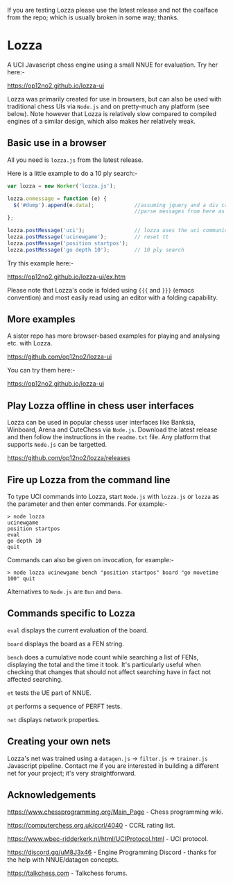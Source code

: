 If you are testing Lozza please use the latest release and not the coalface from the repo; which is usually broken in some way; thanks.

# Lozza

A UCI Javascript chess engine using a small NNUE for evaluation. Try her here:-

https://op12no2.github.io/lozza-ui

Lozza was primarily created for use in browsers, but can also be used with traditional chess UIs via ```Node.js``` and on pretty-much any platform (see below). Note however that Lozza is relatively slow compared to compiled engines of a similar design, which also makes her relatively weak. 

## Basic use in a browser

All you need is ```lozza.js``` from the latest release.  

Here is a little example to do a 10 ply search:-

```Javascript
var lozza = new Worker('lozza.js');

lozza.onmessage = function (e) {
  $('#dump').append(e.data);             //assuming jquery and a div called #dump
                                         //parse messages from here as required
};

lozza.postMessage('uci');                // lozza uses the uci communication protocol
lozza.postMessage('ucinewgame');         // reset tt
lozza.postMessage('position startpos');
lozza.postMessage('go depth 10');        // 10 ply search
```

Try this example here:-

https://op12no2.github.io/lozza-ui/ex.htm

Please note that Lozza's code is folded using ```{{{``` and ```}}}``` (emacs convention) and most easily read using an editor with a folding capability.

## More examples

A sister repo has more browser-based examples for playing and analysing etc. with Lozza.

https://github.com/op12no2/lozza-ui

You can try them here:-

https://op12no2.github.io/lozza-ui

## Play Lozza offline in chess user interfaces

Lozza can be used in popular chesss user interfaces like Banksia, Winboard, Arena and CuteChess via ```Node.js```. Download the latest release and then follow the instructions in the ```readme.txt``` file. Any platform that supports ```Node.js``` can be targetted.   

https://github.com/op12no2/lozza/releases

## Fire up Lozza from the command line

To type UCI commands into Lozza, start ```Node.js``` with ```lozza.js``` or ```lozza``` as the parameter and then enter commands. For example:-

```
> node lozza
ucinewgame
position startpos
eval
go depth 10
quit
```
Commands can also be given on invocation, for example:-

```
> node lozza ucinewgame bench "position startpos" board "go movetime 100" quit
```

Alternatives to ```Node.js``` are ```Bun``` and ```Deno```.

## Commands specific to Lozza

```eval``` displays the current evaluation of the board.

```board``` displays the board as a FEN string.

```bench``` does a cumulative node count while searching a list of FENs, displaying the total and the time it took. It's particularly useful when checking that changes that should not affect searching have in fact not affected searching.  

```et``` tests the UE part of NNUE.

```pt``` performs a sequence of PERFT tests. 

```net``` displays network properties.

## Creating your own nets

Lozza's net was trained using a ```datagen.js``` -> ```filter.js``` -> ```trainer.js``` Javascript pipeline. Contact me if you are interested in building a different net for your project; it's very straightforward.

## Acknowledgements

https://www.chessprogramming.org/Main_Page - Chess programming wiki.

https://computerchess.org.uk/ccrl/4040 - CCRL rating list.

https://www.wbec-ridderkerk.nl/html/UCIProtocol.html - UCI protocol.

https://discord.gg/uM8J3x46 - Engine Programming Discord - thanks for the help with NNUE/datagen concepts.

https://talkchess.com - Talkchess forums.

